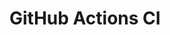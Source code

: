 # GitHub Actions CI
































































































































































































































































































































































































































































































































































































































































































































































































































































































































































































































































































































































































































































































































































































































































































































































































































































































